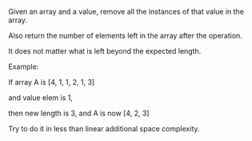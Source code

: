 Given an array and a value, remove all the instances of that value in the array. 

Also return the number of elements left in the array after the operation.

It does not matter what is left beyond the expected length.

Example:

If array A is [4, 1, 1, 2, 1, 3]

and value elem is 1, 

then new length is 3, and A is now [4, 2, 3]

Try to do it in less than linear additional space complexity.
